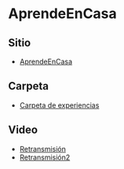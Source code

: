 # AprendeEnCasa

## Sitio

* [AprendeEnCasa](https://www.aprendeencasa.mx)

## Carpeta

* [Carpeta de experiencias](https://www.youtube.com/watch?v=DG6FTWq1ZoQ&app=desktop)

## Video

* [Retransmisión](https://www.youtube.com/watch?v=IVi6ySdYWL0&feature=youtu.be)
* [Retransmisión2](https://tv.unam.mx/en-vivo/)

